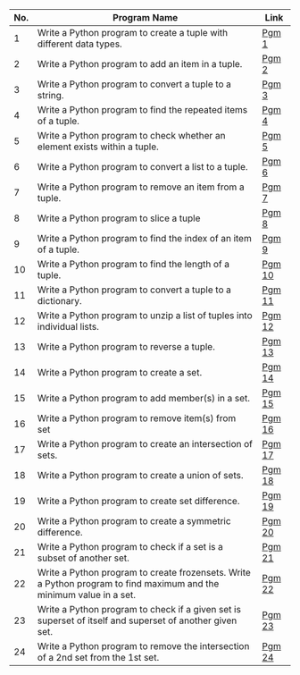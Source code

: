 |No.|Program Name|Link|
|-|-|-|
|1|Write a Python program to create a tuple with different data types. | [Pgm 1](/A5_1.py) |
|2|Write a Python program to add an item in a tuple. | [Pgm 2](/5_2.py) |
|3|Write a Python program to convert a tuple to a string. | [Pgm 3](/5_3.py) |
|4|Write a Python program to find the repeated items of a tuple. | [Pgm 4](/5_4.py) |
|5|Write a Python program to check whether an element exists within a tuple. | [Pgm 5](/5_5.py) |
|6|Write a Python program to convert a list to a tuple. | [Pgm 6](/5_6.py) |
|7|Write a Python program to remove an item from a tuple. | [Pgm 7](/5_7.py) |
|8|Write a Python program to slice a tuple| [Pgm 8](/5_8.py) |
|9|Write a Python program to find the index of an item of a tuple. | [Pgm 9](/5_9.py) |
|10|Write a Python program to find the length of a tuple. | [Pgm 10](/5_10.py) |
|11|Write a Python program to convert a tuple to a dictionary. | [Pgm 11](/5_11.py) |
|12|Write a Python program to unzip a list of tuples into individual lists. | [Pgm 12](/5_12.py) |
|13|Write a Python program to reverse a tuple. | [Pgm 13](/5_13.py) |
|14|Write a Python program to create a set. | [Pgm 14](/5_14.py) |
|15|Write a Python program to add member(s) in a set.| [Pgm 15](/5_15.py) |
|16|Write a Python program to remove item(s) from set | [Pgm 16](/5_16.py) |
|17|Write a Python program to create an intersection of sets. | [Pgm 17](/5_17.py) |
|18|Write a Python program to create a union of sets. | [Pgm 18](/5_18.py) |
|19|Write a Python program to create set difference. | [Pgm 19](/5_19.py) |
|20|Write a Python program to create a symmetric difference. | [Pgm 20](/5_20.py) |
|21|Write a Python program to check if a set is a subset of another set. | [Pgm 21](/5_21.py) |
|22|Write a Python program to create frozensets. Write a Python program to find maximum and the minimum value in a set. | [Pgm 22](/5_22.py) |
|23|Write a Python program to check if a given set is superset of itself and superset of another given set. | [Pgm 23](/5_23.py) |
|24|Write a Python program to remove the intersection of a 2nd set from the 1st set.| [Pgm 24](/5_24.py) |
